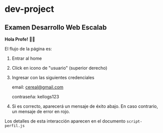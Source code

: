 # dev-project
Examen Desarrollo Web Escalab
-----------------

**Hola Profe!** 👋🏻

El flujo de la página es:
1. Entrar al home
2. Click en icono de "usuario" (superior derecho)
3. Ingresar con las siguientes credenciales

    email: cereal@gmail.com 
    
    contraseña: kellogs123
    
4. Si es correcto, aparecerá un mensaje de éxito abajo. En caso contrario, un mensaje de error en rojo.

Los detalles de esta interacción aparecen en el documento `script-perfil.js` 
